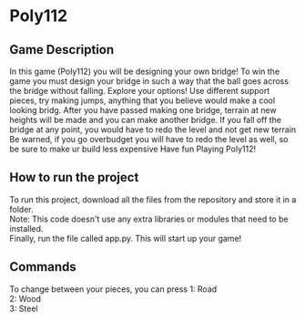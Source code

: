 # Poly112
## Game Description
In this game (Poly112) you will be designing your own bridge!
To win the game you must design your bridge in such a way that the ball goes across the bridge without falling.
Explore your options! Use different support pieces, try making jumps, anything that you believe would make a cool looking bridg.
After you have passed making one bridge, terrain at new heights will be made and you can make another bridge.
If you fall off the bridge at any point, you would have to redo the level and not get new terrain
Be warned, if you go overbudget you will have to redo the level as well, so be sure to make ur build less expensive
Have fun Playing Poly112!

## How to run the project
To run this project, download all the files from the repository and store it in a folder. <br />
Note: This code doesn't use any extra libraries or modules that need to be installed. <br />
Finally, run the file called app.py. This will start up your game! 

## Commands
To change between your pieces, you can press 
1: Road <br />
2: Wood <br />
3: Steel <br />
